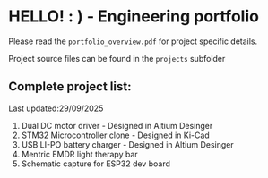 # HELLO! : ) - Engineering portfolio 
Please read the `portfolio_overview.pdf` for project specific details.

Project source files can be found in the `projects` subfolder

## Complete project list:
Last updated:29/09/2025

1. Dual DC motor driver - Designed in Altium Desinger 
2. STM32 Microcontroller clone - Designed in Ki-Cad
3. USB LI-PO battery charger - Designed in Altium Desinger
4. Mentric EMDR light therapy bar
5. Schematic capture for ESP32 dev board 
